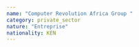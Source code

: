 ```yaml
---
name: "Computer Revolution Africa Group "
category: private_sector
nature: "Entreprise"
nationality: KEN
---
```

    